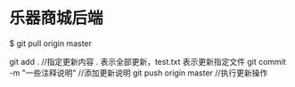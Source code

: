 # 乐器商城后端


$ git pull origin master


git add .    //指定更新内容    . 表示全部更新，test.txt 表示更新指定文件
git commit -m "一些注释说明"     //添加更新说明
git push origin master            //执行更新操作

